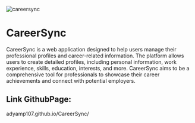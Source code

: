 ![careersync](https://github.com/adyamp107/CareerSync/assets/137896283/50d9f850-f2aa-4fea-9bf7-9d0114bbe4c8)

# CareerSync

CareerSync is a web application designed to help users manage their professional profiles and career-related information. The platform allows users to create detailed profiles, including personal information, work experience, skills, education, interests, and more. CareerSync aims to be a comprehensive tool for professionals to showcase their career achievements and connect with potential employers.

## Link GithubPage:
adyamp107.github.io/CareerSync/
